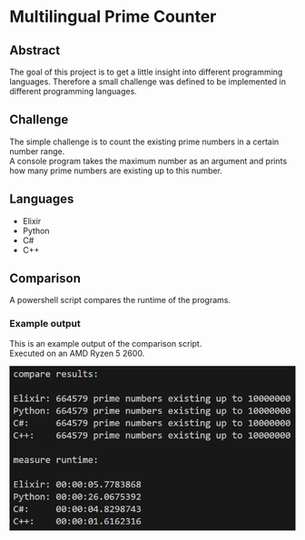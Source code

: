 # Multilingual Prime Counter

## Abstract
The goal of this project is to get a little insight into different programming languages.
Therefore a small challenge was defined to be implemented in different programming languages.

## Challenge
The simple challenge is to count the existing prime numbers in a certain number range.  
A console program takes the maximum number as an argument and prints how many prime numbers are existing up to this number.

## Languages
- Elixir
- Python
- C#
- C++

## Comparison
A powershell script compares the runtime of the programs.

### Example output
This is an example output of the comparison script.  
Executed on an AMD Ryzen 5 2600.

![example output](compare_programs_example.png)